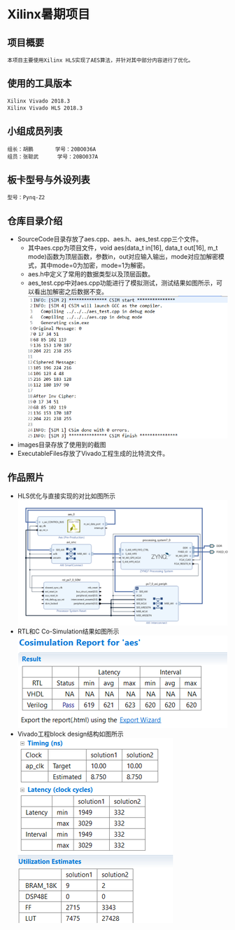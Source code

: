 # Xilinx暑期项目

## 项目概要
    本项目主要使用Xilinx HLS实现了AES算法，并针对其中部分内容进行了优化。
    
## 使用的工具版本
    Xilinx Vivado 2018.3
    Xilinx Vivado HLS 2018.3
      
## 小组成员列表
    组长：胡鹏       学号：20BO036A
    组员：张聪武      学号：20BO037A
      
## 板卡型号与外设列表
    型号：Pynq-Z2
 
## 仓库目录介绍
- SourceCode目录存放了aes.cpp、aes.h、aes_test.cpp三个文件。
    - 其中aes.cpp为项目文件，void aes(data_t in[16], data_t out[16], m_t mode)函数为顶层函数，参数in，out对应输入输出，mode对应加解密模式，其中mode=0为加密，mode=1为解密。
    - aes.h中定义了常用的数据类型以及顶层函数。
    - aes_test.cpp中对aes.cpp功能进行了模拟测试，测试结果如图所示，可以看出加解密之后数据不变。
    ![image](./images/Cresult.png)
- images目录存放了使用到的截图
- ExecutableFiles存放了Vivado工程生成的比特流文件。
 
 ## 作品照片
- HLS优化与直接实现的对比如图所示
 ![image](./images/OPresult.png)
- RTL和C Co-Simulation结果如图所示
 ![image](./images/COresult.png)
- Vivado工程block design结构如图所示
 ![image](./images/BDresult.png)
